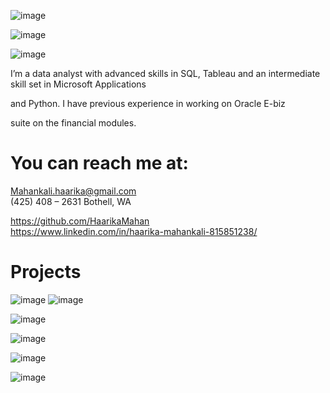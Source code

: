 ![image](https://user-images.githubusercontent.com/107511180/181687546-0ca993bc-f93f-4ef0-bef1-4cd6ab261f3f.png)


![image](https://user-images.githubusercontent.com/107511180/181715936-4a7b7b57-6384-4ff0-9ef2-75d86f72859a.png)

![image](https://user-images.githubusercontent.com/107511180/181716702-8fde9109-17ea-4f05-b3c1-0f34f6d67854.png)

I’m a data analyst with advanced skills in 
SQL, Tableau and an intermediate skill set in Microsoft Applications

and Python. I have previous experience in working on Oracle E-biz 

suite on the financial modules.




# You can reach me at:

Mahankali.haarika@gmail.com      
(425) 408 – 2631 Bothell, WA

 https://github.com/HaarikaMahan                    
 https://www.linkedin.com/in/haarika-mahankali-815851238/    
 

# Projects

![image](https://user-images.githubusercontent.com/107511180/181689469-fad0b1d9-ef9d-4b79-8b54-7b8f52a6ec7e.png)
![image](https://user-images.githubusercontent.com/107511180/181728992-357dbbdf-72cf-40f8-8e48-38a369163319.png)

![image](https://user-images.githubusercontent.com/107511180/181726152-010ec507-b984-4a45-a368-71aa6ae0dcfd.png)

![image](https://user-images.githubusercontent.com/107511180/181727784-dca9783c-ebf0-417e-b29b-a9e0dfcfa298.png)

![image](https://user-images.githubusercontent.com/107511180/181727841-fd53dc6c-2366-4652-8078-df781ac44bb2.png)

![image](https://user-images.githubusercontent.com/107511180/181728076-8635dd25-99bf-47a2-8643-2e43ec7ccc3c.png)








